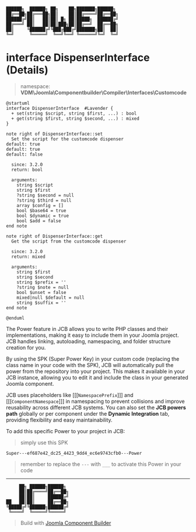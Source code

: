 ```
██████╗  ██████╗ ██╗    ██╗███████╗██████╗
██╔══██╗██╔═══██╗██║    ██║██╔════╝██╔══██╗
██████╔╝██║   ██║██║ █╗ ██║█████╗  ██████╔╝
██╔═══╝ ██║   ██║██║███╗██║██╔══╝  ██╔══██╗
██║     ╚██████╔╝╚███╔███╔╝███████╗██║  ██║
╚═╝      ╚═════╝  ╚══╝╚══╝ ╚══════╝╚═╝  ╚═╝
```
# interface DispenserInterface (Details)
> namespace: **VDM\Joomla\Componentbuilder\Compiler\Interfaces\Customcode**

```uml
@startuml
interface DispenserInterface  #Lavender {
  + set(string $script, string $first, ...) : bool
  + get(string $first, string $second, ...) : mixed
}

note right of DispenserInterface::set
  Set the script for the customcode dispenser
default: true
default: true
default: false

  since: 3.2.0
  return: bool
  
  arguments:
    string $script
    string $first
    ?string $second = null
    ?string $third = null
    array $config = []
    bool $base64 = true
    bool $dynamic = true
    bool $add = false
end note

note right of DispenserInterface::get
  Get the script from the customcode dispenser

  since: 3.2.0
  return: mixed
  
  arguments:
    string $first
    string $second
    string $prefix = ''
    ?string $note = null
    bool $unset = false
    mixed|null $default = null
    string $suffix = ''
end note
 
@enduml
```

The Power feature in JCB allows you to write PHP classes and their implementations, making it easy to include them in your Joomla project. JCB handles linking, autoloading, namespacing, and folder structure creation for you.

By using the SPK (Super Power Key) in your custom code (replacing the class name in your code with the SPK), JCB will automatically pull the power from the repository into your project. This makes it available in your JCB instance, allowing you to edit it and include the class in your generated Joomla component.

JCB uses placeholders like [[[`NamespacePrefix`]]] and [[[`ComponentNamespace`]]] in namespacing to prevent collisions and improve reusability across different JCB systems. You can also set the **JCB powers path** globally or per component under the **Dynamic Integration** tab, providing flexibility and easy maintainability.

To add this specific Power to your project in JCB:

> simply use this SPK
```
Super---ef687e42_dc25_4423_9dd4_ec6e9743cfb0---Power
```
> remember to replace the `---` with `___` to activate this Power in your code

---
```
     ██╗ ██████╗██████╗
     ██║██╔════╝██╔══██╗
     ██║██║     ██████╔╝
██   ██║██║     ██╔══██╗
╚█████╔╝╚██████╗██████╔╝
 ╚════╝  ╚═════╝╚═════╝
```
> Build with [Joomla Component Builder](https://git.vdm.dev/joomla/Component-Builder)


